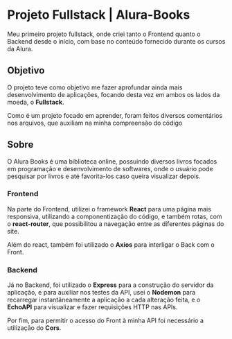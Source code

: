 # Projeto Fullstack | Alura-Books
Meu primeiro projeto fullstack, onde criei tanto o Frontend quanto o Backend desde o início, com base no conteúdo fornecido durante os cursos da Alura.

## Objetivo
O projeto teve como objetivo me fazer aprofundar ainda mais desenvolvimento de aplicações, focando desta vez em ambos os lados da moeda, o **Fullstack**.

Como é um projeto focado em aprender, foram feitos diversos comentários nos arquivos, que auxiliam na minha compreensão do código

## Sobre
O Alura Books é uma biblioteca online, possuindo diversos livros focados em programação e desenvolvimento de softwares, onde o usuário pode pesquisar por livros e até favorita-los caso queira visualizar depois.

### Frontend
Na parte do Frontend, utilizei o framework **React** para uma página mais responsiva, utilizando a componentização do código, e também rotas, com o **react-router**, que possibilitou a navegação entre as diferentes páginas do site.

Além do react, também foi utilizado o **Axios** para interligar o Back com o Front.

### Backend
Já no Backend, foi utilizado o **Express** para a construção do servidor da aplicação, e para auxiliar nos testes da API, usei o **Nodemon** para recarregar instantâneamente a aplicação a cada alteração feita, e o **EchoAPI** para visualizar e fazer requisições HTTP nas APIs.

Por fim, para permitir o acesso do Front à minha API foi necessário a utilização do **Cors**.
